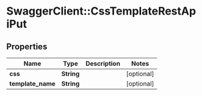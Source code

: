 # SwaggerClient::CssTemplateRestApiPut

## Properties
Name | Type | Description | Notes
------------ | ------------- | ------------- | -------------
**css** | **String** |  | [optional] 
**template_name** | **String** |  | [optional] 

